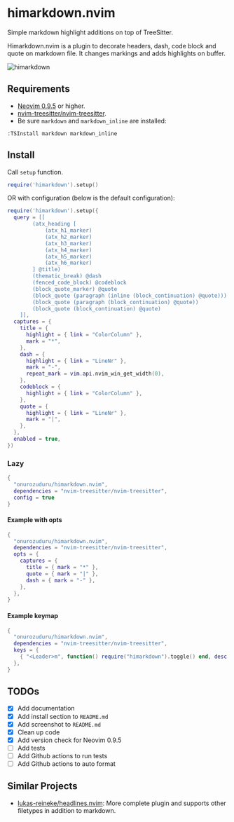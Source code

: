 # himarkdown.nvim

Simple markdown highlight additions on top of TreeSitter.

Himarkdown.nvim is a plugin to decorate headers, dash, code block and quote on markdown file.
It changes markings and adds highlights on buffer.

![himarkdown](https://github.com/onurozuduru/himarkdown.nvim/assets/2547436/e9db423a-cfce-4095-9f71-e69671545088)

## Requirements

- [Neovim 0.9.5](https://github.com/neovim/neovim/releases/tag/v0.9.5) or higher.
- [nvim-treesitter/nvim-treesitter](https://github.com/nvim-treesitter/nvim-treesitter).
- Be sure `markdown` and `markdown_inline` are installed:
```
:TSInstall markdown markdown_inline
```

## Install
Call `setup` function.

```lua
require('himarkdown').setup()
```

OR with configuration (below is the default configuration):

```lua
require('himarkdown').setup({
  query = [[
        (atx_heading [
            (atx_h1_marker)
            (atx_h2_marker)
            (atx_h3_marker)
            (atx_h4_marker)
            (atx_h5_marker)
            (atx_h6_marker)
        ] @title)
        (thematic_break) @dash
        (fenced_code_block) @codeblock
        (block_quote_marker) @quote
        (block_quote (paragraph (inline (block_continuation) @quote)))
        (block_quote (paragraph (block_continuation) @quote))
        (block_quote (block_continuation) @quote)
    ]],
  captures = {
    title = {
      highlight = { link = "ColorColumn" },
      mark = "*",
    },
    dash = {
      highlight = { link = "LineNr" },
      mark = "-",
      repeat_mark = vim.api.nvim_win_get_width(0),
    },
    codeblock = {
      highlight = { link = "ColorColumn" },
    },
    quote = {
      highlight = { link = "LineNr" },
      mark = "|",
    },
  },
  enabled = true,
})
```

### Lazy

```lua
{
  "onurozuduru/himarkdown.nvim",
  dependencies = "nvim-treesitter/nvim-treesitter",
  config = true
}
```

#### Example with opts

```lua
{
  "onurozuduru/himarkdown.nvim",
  dependencies = "nvim-treesitter/nvim-treesitter",
  opts = {
    captures = {
      title = { mark = "*" },
      quote = { mark = "|" },
      dash = { mark = "-" },
    },
  },
}
```

#### Example keymap

```lua
{
  "onurozuduru/himarkdown.nvim",
  dependencies = "nvim-treesitter/nvim-treesitter",
  keys = {
    { "<Leader>m", function() require("himarkdown").toggle() end, desc = "Toggle HiMarkdown" },
  },
}
```

## TODOs

- [x] Add documentation
- [x] Add install section to `README.md`
- [x] Add screenshot to `README.md`
- [x] Clean up code
- [x] Add version check for Neovim 0.9.5
- [ ] Add tests
- [ ] Add Github actions to run tests
- [ ] Add Github actions to auto format

## Similar Projects

- [lukas-reineke/headlines.nvim](https://github.com/lukas-reineke/headlines.nvim): More complete plugin and supports other filetypes in addition to markdown.
